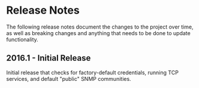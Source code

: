 # Release Notes
The following release notes document the changes to the project over time, as well as breaking changes and anything that needs to be done to update functionality.

## 2016.1 - Initial Release
Initial release that checks for factory-default credentials, running TCP services, and default "public" SNMP communities.